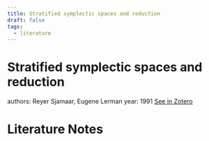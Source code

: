 ```yaml
---
title: Stratified symplectic spaces and reduction
draft: false
tags:
  - literature
---
```

# Stratified symplectic spaces and reduction
authors: Reyer Sjamaar, Eugene Lerman
year: 1991
[See in Zotero](zotero://select/items/@sjamaar1991)

# Literature Notes
